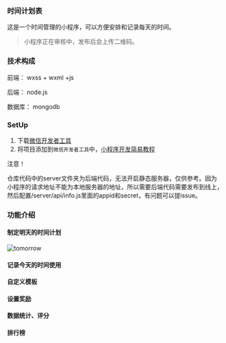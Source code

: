 ### 时间计划表
这是一个时间管理的小程序，可以方便安排和记录每天的时间。
> 小程序正在审核中，发布后会上传二维码。

### 技术构成
前端： wxss + wxml +js

后端： node.js

数据库： mongodb


### SetUp
1. 下载[微信开发者工具](https://mp.weixin.qq.com/debug/wxadoc/dev/devtools/download.html)
2. 将项目添加到`微信开发者工具`中，[小程序开发简易教程](https://mp.weixin.qq.com/debug/wxadoc/dev/)

注意！

仓库代码中的server文件夹为后端代码，无法开启静态服务器，仅供参考。因为小程序的请求地址不能为本地服务器的地址，所以需要后端代码需要发布到线上，然后配置/server/api/info.js里面的appid和secret，有问题可以提issue。

### 功能介绍
#### 制定明天的时间计划
![tomorrow](https://segmentfault.com/img/bVQWlF)

#### 记录今天的时间使用

#### 自定义模板

#### 设置奖励


#### 数据统计、评分


#### 排行榜

